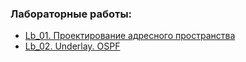 ### Лабораторные работы:
 - [Lb_01. Проектирование адресного пространства](lb_01/)
 - [Lb_02. Underlay. OSPF](lb_02/)
 
